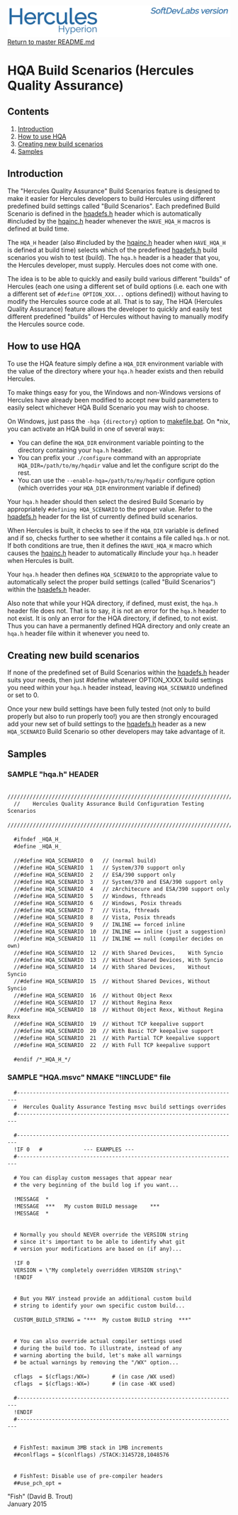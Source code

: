 ![test image](images/image_header_herculeshyperionSDL.png)
[Return to master README.md](../README.md)

# HQA Build Scenarios (Hercules Quality Assurance)

## Contents

1. [Introduction](#Introduction)
2. [How to use HQA](#How-to-use-HQA)
3. [Creating new build scenarios](#Creating-new-build-scenarios)
4. [Samples](#Samples)

## Introduction

The "Hercules Quality Assurance" Build Scenarios feature is designed to make it easier for Hercules developers to build Hercules using different predefined build settings called "Build Scenarios". Each predefined Build Scenario is defined in the [hqadefs.h](../hqadefs.h) header which is automatically #included by the [hqainc.h](../hqainc.h) header whenever the `HAVE_HQA_H` macros is defined at build time.

The `HQA_H` header (also #included by the [hqainc.h](../hqainc.h) header when `HAVE_HQA_H` is defined at build time) selects which of the predefined [hqadefs.h](../hqadefs.h) build scenarios you wish to test (build). The `hqa.h` header is a header that you, the Hercules developer, must supply. Hercules does not come with one.

The idea is to be able to quickly and easily build various different "builds" of Hercules (each one using a different set of build options (i.e. each one with a different set of `#define OPTION_XXX...` options defined)) without having to modify the Hercules source code at all. That is to say, The HQA (Hercules Quality Assurance) feature allows the developer to quickly and easily test different predefined "builds" of Hercules without having to manually modify the Hercules source code.

## How to use HQA

To use the HQA feature simply define a `HQA_DIR` environment variable with the value of the directory where your `hqa.h` header exists and then rebuild Hercules.

To make things easy for you, the Windows and non-Windows versions of Hercules have already been modified to accept new build parameters to easily select whichever HQA Build Scenario you may wish to choose.

On Windows, just pass the `-hqa {directory}` option to [makefile.bat](../makefile.bat). On \*nix, you can activate an HQA build in one of several ways:

  -  You can define the `HQA_DIR` environment variable pointing to the directory containing your `hqa.h` header.
  -  You can prefix your `./configure` command with an appropriate `HQA_DIR=/path/to/my/hqadir` value and let the configure script do the rest.
  -  You can use the `--enable-hqa=/path/to/my/hqadir` configure option (which overrides your `HQA_DIR` environment variable if defined)

Your `hqa.h` header should then select the desired Build Scenario by appropriately `#defining HQA_SCENARIO` to the proper value. Refer to the [hqadefs.h](../hqadefs.h) header for the list of currently defined build scenarios.

When Hercules is built, it checks to see if the `HQA_DIR` variable is defined and if so, checks further to see whether it contains a file called `hqa.h` or not. If both conditions are true, then it defines the `HAVE_HQA_H` macro which causes the [hqainc.h](../hqainc.h) header to automatically #include your `hqa.h` header when Hercules is built.

Your `hqa.h` header then defines `HQA_SCENARIO` to the appropriate value to automatically select the proper build settings (called "Build Scenarios") within the [hqadefs.h](../hqadefs.h) header.

Also note that while your HQA directory, if defined, must exist, the `hqa.h` header file does not. That is to say, it is not an error for the `hqa.h` header to not exist. It is only an error for the HQA directory, if defined, to not exist. Thus you can have a permanently defined HQA directory and only create an `hqa.h` header file within it whenever you need to.

## Creating new build scenarios

If none of the predefined set of Build Scenarios within the [hqadefs.h](../hqadefs.h) header suits your needs, then just #define whatever OPTION_XXXX build settings you need within your `hqa.h` header instead, leaving `HQA_SCENARIO` undefined or set to 0.

Once your new build settings have been fully tested (not only to build properly but also to run properly too!) you are then strongly encouraged add your new set of build settings to the [hqadefs.h](../hqadefs.h) header as a new `HQA_SCENARIO` Build Scenario so other developers may take advantage of it.

## Samples
### SAMPLE "hqa.h" HEADER

```
  ////////////////////////////////////////////////////////////////////////////
  //    Hercules Quality Assurance Build Configuration Testing Scenarios
  ////////////////////////////////////////////////////////////////////////////

  #ifndef _HQA_H_
  #define _HQA_H_

  //#define HQA_SCENARIO  0   // (normal build)
  //#define HQA_SCENARIO  1   // System/370 support only
  //#define HQA_SCENARIO  2   // ESA/390 support only
  //#define HQA_SCENARIO  3   // System/370 and ESA/390 support only
  //#define HQA_SCENARIO  4   // zArchitecure and ESA/390 support only
  //#define HQA_SCENARIO  5   // Windows, fthreads
  //#define HQA_SCENARIO  6   // Windows, Posix threads
  //#define HQA_SCENARIO  7   // Vista, fthreads
  //#define HQA_SCENARIO  8   // Vista, Posix threads
  //#define HQA_SCENARIO  9   // INLINE == forced inline
  //#define HQA_SCENARIO  10  // INLINE == inline (just a suggestion)
  //#define HQA_SCENARIO  11  // INLINE == null (compiler decides on own)
  //#define HQA_SCENARIO  12  // With Shared Devices,    With Syncio
  //#define HQA_SCENARIO  13  // Without Shared Devices, With Syncio
  //#define HQA_SCENARIO  14  // With Shared Devices,    Without Syncio
  //#define HQA_SCENARIO  15  // Without Shared Devices, Without Syncio
  //#define HQA_SCENARIO  16  // Without Object Rexx
  //#define HQA_SCENARIO  17  // Without Regina Rexx
  //#define HQA_SCENARIO  18  // Without Object Rexx, Without Regina Rexx
  //#define HQA_SCENARIO  19  // Without TCP keepalive support
  //#define HQA_SCENARIO  20  // With Basic TCP keepalive support
  //#define HQA_SCENARIO  21  // With Partial TCP keepalive support
  //#define HQA_SCENARIO  22  // With Full TCP keepalive support

  #endif /*_HQA_H_*/
```


### SAMPLE "HQA.msvc" NMAKE "!INCLUDE" file

```
  #----------------------------------------------------------------------
  #  Hercules Quality Assurance Testing msvc build settings overrides
  #----------------------------------------------------------------------

  #----------------------------------------------------------------------
  !IF 0   #             --- EXAMPLES ---
  #----------------------------------------------------------------------

  # You can display custom messages that appear near
  # the very beginning of the build log if you want...

  !MESSAGE  *
  !MESSAGE  ***   My custom BUILD message    ***
  !MESSAGE  *


  # Normally you should NEVER override the VERSION string
  # since it's important to be able to identify what git
  # version your modifications are based on (if any)...

  !IF 0
  VERSION = \"My completely overridden VERSION string\"
  !ENDIF


  # But you MAY instead provide an additional custom build
  # string to identify your own specific custom build...

  CUSTOM_BUILD_STRING = "***  My custom BUILD string  ***"


  # You can also override actual compiler settings used
  # during the build too. To illustrate, instead of any
  # warning aborting the build, let's make all warnings
  # be actual warnings by removing the "/WX" option...

  cflags  = $(cflags:/WX=)       # (in case /WX used)
  cflags  = $(cflags:-WX=)       # (in case -WX used)

  #----------------------------------------------------------------------
  !ENDIF
  #----------------------------------------------------------------------


  # FishTest: maximum 3MB stack in 1MB increments
  ##conlflags = $(conlflags) /STACK:3145728,1048576


  # FishTest: Disable use of pre-compiler headers
  ##use_pch_opt =

```

"Fish" (David B. Trout)  
January 2015
